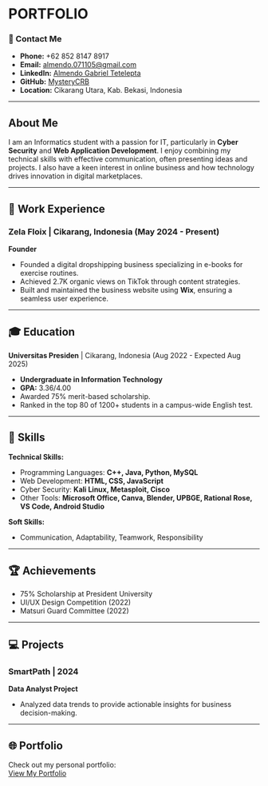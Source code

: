 # PORTFOLIO

### 📧 Contact Me
- **Phone:** +62 852 8147 8917
- **Email:** almendo.071105@gmail.com
- **LinkedIn:** [Almendo Gabriel Tetelepta](https://www.linkedin.com/in/almendo/)
- **GitHub:** [MysteryCRB](https://github.com/MysteryCRB)
- **Location:** Cikarang Utara, Kab. Bekasi, Indonesia

---

## About Me

I am an Informatics student with a passion for IT, particularly in **Cyber Security** and **Web Application Development**. I enjoy combining my technical skills with effective communication, often presenting ideas and projects. I also have a keen interest in online business and how technology drives innovation in digital marketplaces.

---

## 💼 Work Experience

### Zela Floix | Cikarang, Indonesia (May 2024 - Present)  
**Founder**  
- Founded a digital dropshipping business specializing in e-books for exercise routines.
- Achieved 2.7K organic views on TikTok through content strategies.
- Built and maintained the business website using **Wix**, ensuring a seamless user experience.

---

## 🎓 Education

**Universitas Presiden** | Cikarang, Indonesia (Aug 2022 - Expected Aug 2025)  
- **Undergraduate in Information Technology**  
- **GPA:** 3.36/4.00  
- Awarded 75% merit-based scholarship.  
- Ranked in the top 80 of 1200+ students in a campus-wide English test.  

---

## 🌟 Skills

**Technical Skills:**
- Programming Languages: **C++, Java, Python, MySQL**
- Web Development: **HTML, CSS, JavaScript**
- Cyber Security: **Kali Linux, Metasploit, Cisco**
- Other Tools: **Microsoft Office, Canva, Blender, UPBGE, Rational Rose, VS Code, Android Studio**

**Soft Skills:**
- Communication, Adaptability, Teamwork, Responsibility

---

## 🏆 Achievements

- 75% Scholarship at President University
- UI/UX Design Competition (2022)
- Matsuri Guard Committee (2022)

---

## 💻 Projects

### SmartPath | 2024  
**Data Analyst Project**  
- Analyzed data trends to provide actionable insights for business decision-making.

---

## 🌐 Portfolio

Check out my personal portfolio:  
[View My Portfolio](https://github.com/MysteryCRB)
